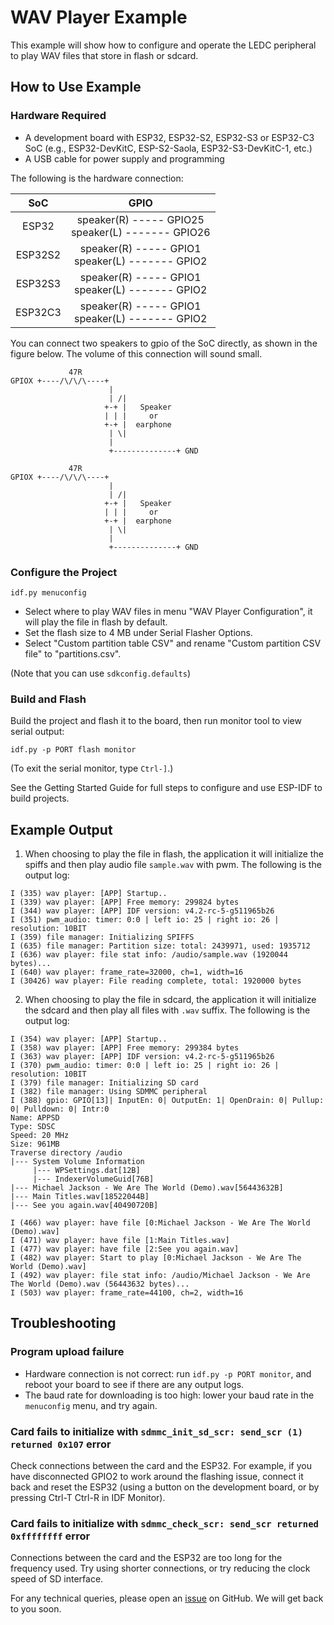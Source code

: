 # WAV Player Example

This example will show how to configure and operate the LEDC peripheral to play WAV files that store in flash or sdcard.

## How to Use Example

### Hardware Required

* A development board with ESP32, ESP32-S2, ESP32-S3 or ESP32-C3 SoC (e.g., ESP32-DevKitC, ESP-S2-Saola, ESP32-S3-DevKitC-1, etc.)
* A USB cable for power supply and programming

The following is the hardware connection:

|SoC|GPIO|
|:---:|:---:|
|ESP32|speaker(R) ----- GPIO25<br />speaker(L) ------- GPIO26|
|ESP32S2|speaker(R) ----- GPIO1<br />speaker(L) ------- GPIO2|
|ESP32S3|speaker(R) ----- GPIO1<br />speaker(L) ------- GPIO2|
|ESP32C3|speaker(R) ----- GPIO1<br />speaker(L) ------- GPIO2|


You can connect two speakers to gpio of the SoC directly, as shown in the figure below. The volume of this connection will sound small.

```
             47R
GPIOX +----/\/\/\----+
                      |    
                      | /|
                     +-+ |   Speaker
                     | | |     or
                     +-+ |  earphone
                      | \|
                      |
                      +--------------+ GND

             47R
GPIOX +----/\/\/\----+
                      |    
                      | /|
                     +-+ |   Speaker
                     | | |     or
                     +-+ |  earphone
                      | \|
                      |
                      +--------------+ GND

```

### Configure the Project

```
idf.py menuconfig
```

* Select where to play WAV files in menu "WAV Player Configuration", it will play the file in flash by default.
* Set the flash size to 4 MB under Serial Flasher Options.
* Select "Custom partition table CSV" and rename "Custom partition CSV file" to "partitions.csv".

(Note that you can use `sdkconfig.defaults`)

### Build and Flash

Build the project and flash it to the board, then run monitor tool to view serial output:

```
idf.py -p PORT flash monitor
```

(To exit the serial monitor, type ``Ctrl-]``.)

See the Getting Started Guide for full steps to configure and use ESP-IDF to build projects.

## Example Output

1. When choosing to play the file in flash, the application it will initialize the spiffs and then play audio file `sample.wav` with pwm.
The following is the output log:

```
I (335) wav player: [APP] Startup..
I (339) wav player: [APP] Free memory: 299824 bytes
I (344) wav player: [APP] IDF version: v4.2-rc-5-g511965b26
I (351) pwm_audio: timer: 0:0 | left io: 25 | right io: 26 | resolution: 10BIT
I (359) file manager: Initializing SPIFFS
I (635) file manager: Partition size: total: 2439971, used: 1935712
I (636) wav player: file stat info: /audio/sample.wav (1920044 bytes)...
I (640) wav player: frame_rate=32000, ch=1, width=16
I (30426) wav player: File reading complete, total: 1920000 bytes
```

2. When choosing to play the file in sdcard, the application it will initialize the sdcard and then play all files with `.wav` suffix.
The following is the output log:

```
I (354) wav player: [APP] Startup..
I (358) wav player: [APP] Free memory: 299384 bytes
I (363) wav player: [APP] IDF version: v4.2-rc-5-g511965b26
I (370) pwm_audio: timer: 0:0 | left io: 25 | right io: 26 | resolution: 10BIT
I (379) file manager: Initializing SD card
I (382) file manager: Using SDMMC peripheral
I (388) gpio: GPIO[13]| InputEn: 0| OutputEn: 1| OpenDrain: 0| Pullup: 0| Pulldown: 0| Intr:0 
Name: APPSD
Type: SDSC
Speed: 20 MHz
Size: 961MB
Traverse directory /audio
|--- System Volume Information
     |--- WPSettings.dat[12B]
     |--- IndexerVolumeGuid[76B]
|--- Michael Jackson - We Are The World (Demo).wav[56443632B]
|--- Main Titles.wav[18522044B]
|--- See you again.wav[40490720B]

I (466) wav player: have file [0:Michael Jackson - We Are The World (Demo).wav]
I (471) wav player: have file [1:Main Titles.wav]
I (477) wav player: have file [2:See you again.wav]
I (482) wav player: Start to play [0:Michael Jackson - We Are The World (Demo).wav]
I (492) wav player: file stat info: /audio/Michael Jackson - We Are The World (Demo).wav (56443632 bytes)...
I (503) wav player: frame_rate=44100, ch=2, width=16
```

## Troubleshooting

### Program upload failure

* Hardware connection is not correct: run `idf.py -p PORT monitor`, and reboot your board to see if there are any output logs.
* The baud rate for downloading is too high: lower your baud rate in the `menuconfig` menu, and try again.

### Card fails to initialize with `sdmmc_init_sd_scr: send_scr (1) returned 0x107` error

Check connections between the card and the ESP32. For example, if you have disconnected GPIO2 to work around the flashing issue, connect it back and reset the ESP32 (using a button on the development board, or by pressing Ctrl-T Ctrl-R in IDF Monitor).

### Card fails to initialize with `sdmmc_check_scr: send_scr returned 0xffffffff` error

Connections between the card and the ESP32 are too long for the frequency used. Try using shorter connections, or try reducing the clock speed of SD interface.

For any technical queries, please open an [issue](https://github.com/espressif/esp-idf/issues) on GitHub. We will get back to you soon.

